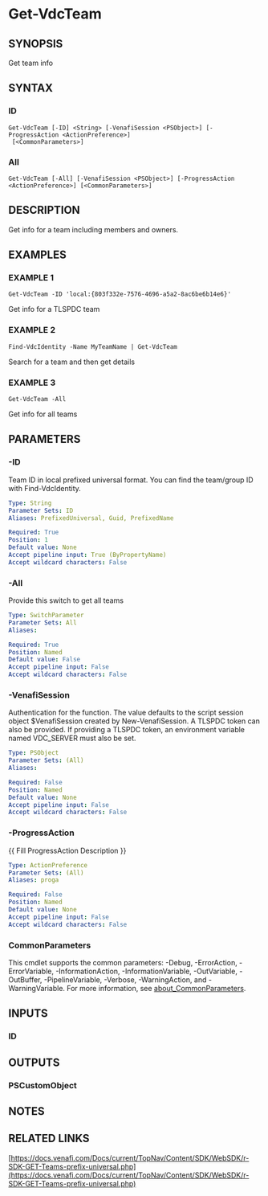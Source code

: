 # Get-VdcTeam

## SYNOPSIS
Get team info

## SYNTAX

### ID
```
Get-VdcTeam [-ID] <String> [-VenafiSession <PSObject>] [-ProgressAction <ActionPreference>]
 [<CommonParameters>]
```

### All
```
Get-VdcTeam [-All] [-VenafiSession <PSObject>] [-ProgressAction <ActionPreference>] [<CommonParameters>]
```

## DESCRIPTION
Get info for a team including members and owners.

## EXAMPLES

### EXAMPLE 1
```
Get-VdcTeam -ID 'local:{803f332e-7576-4696-a5a2-8ac6be6b14e6}'
```

Get info for a TLSPDC team

### EXAMPLE 2
```
Find-VdcIdentity -Name MyTeamName | Get-VdcTeam
```

Search for a team and then get details

### EXAMPLE 3
```
Get-VdcTeam -All
```

Get info for all teams

## PARAMETERS

### -ID
Team ID in local prefixed universal format. 
You can find the team/group ID with Find-VdcIdentity.

```yaml
Type: String
Parameter Sets: ID
Aliases: PrefixedUniversal, Guid, PrefixedName

Required: True
Position: 1
Default value: None
Accept pipeline input: True (ByPropertyName)
Accept wildcard characters: False
```

### -All
Provide this switch to get all teams

```yaml
Type: SwitchParameter
Parameter Sets: All
Aliases:

Required: True
Position: Named
Default value: False
Accept pipeline input: False
Accept wildcard characters: False
```

### -VenafiSession
Authentication for the function.
The value defaults to the script session object $VenafiSession created by New-VenafiSession.
A TLSPDC token can also be provided.
If providing a TLSPDC token, an environment variable named VDC_SERVER must also be set.

```yaml
Type: PSObject
Parameter Sets: (All)
Aliases:

Required: False
Position: Named
Default value: None
Accept pipeline input: False
Accept wildcard characters: False
```

### -ProgressAction
{{ Fill ProgressAction Description }}

```yaml
Type: ActionPreference
Parameter Sets: (All)
Aliases: proga

Required: False
Position: Named
Default value: None
Accept pipeline input: False
Accept wildcard characters: False
```

### CommonParameters
This cmdlet supports the common parameters: -Debug, -ErrorAction, -ErrorVariable, -InformationAction, -InformationVariable, -OutVariable, -OutBuffer, -PipelineVariable, -Verbose, -WarningAction, and -WarningVariable. For more information, see [about_CommonParameters](http://go.microsoft.com/fwlink/?LinkID=113216).

## INPUTS

### ID
## OUTPUTS

### PSCustomObject
## NOTES

## RELATED LINKS

[https://docs.venafi.com/Docs/current/TopNav/Content/SDK/WebSDK/r-SDK-GET-Teams-prefix-universal.php](https://docs.venafi.com/Docs/current/TopNav/Content/SDK/WebSDK/r-SDK-GET-Teams-prefix-universal.php)


